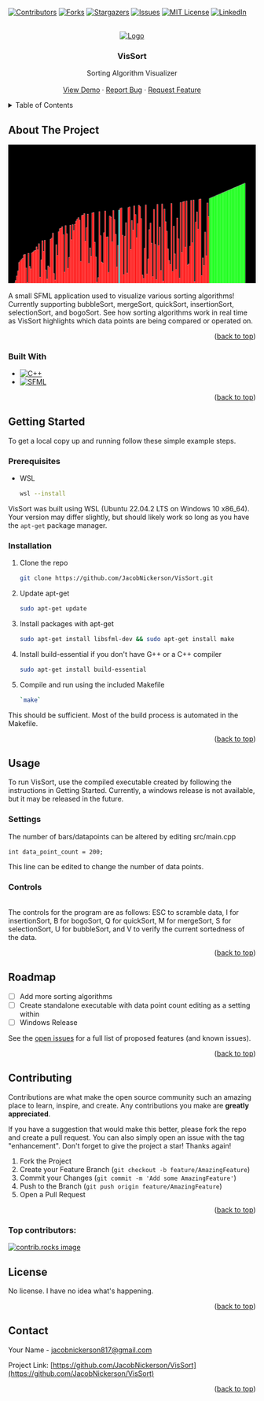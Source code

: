 <!-- Improved compatibility of back to top link: See: https://github.com/othneildrew/Best-README-Template/pull/73 -->
<a id="readme-top"></a>
<!--
*** Thanks for checking out the Best-README-Template. If you have a suggestion
*** that would make this better, please fork the repo and create a pull request
*** or simply open an issue with the tag "enhancement".
*** Don't forget to give the project a star!
*** Thanks again! Now go create something AMAZING! :D
-->



<!-- PROJECT SHIELDS -->
<!--
*** I'm using markdown "reference style" links for readability.
*** Reference links are enclosed in brackets [ ] instead of parentheses ( ).
*** See the bottom of this document for the declaration of the reference variables
*** for contributors-url, forks-url, etc. This is an optional, concise syntax you may use.
*** https://www.markdownguide.org/basic-syntax/#reference-style-links
-->
[![Contributors][contributors-shield]][contributors-url]
[![Forks][forks-shield]][forks-url]
[![Stargazers][stars-shield]][stars-url]
[![Issues][issues-shield]][issues-url]
[![MIT License][license-shield]][license-url]
[![LinkedIn][linkedin-shield]][linkedin-url]



<!-- PROJECT LOGO -->
<br />
<div align="center">
  <a href="https://github.com/JacobNickerson/VisSort">
    <img src="images/logo.png" alt="Logo" width="80" height="80">
  </a>

<h3 align="center">VisSort</h3>

  <p align="center">
    Sorting Algorithm Visualizer 
    <br />
    <br />
    <a href="https://github.com/JacobNickerson/VisSort">View Demo</a>
    ·
    <a href="https://github.com/JacobNickerson/VisSort/issues/new?labels=bug&template=bug-report---.md">Report Bug</a>
    ·
    <a href="https://github.com/JacobNickerson/VisSort/issues/new?labels=enhancement&template=feature-request---.md">Request Feature</a>
  </p>
</div>



<!-- TABLE OF CONTENTS -->
<details>
  <summary>Table of Contents</summary>
  <ol>
    <li>
      <a href="#about-the-project">About The Project</a>
      <ul>
        <li><a href="#built-with">Built With</a></li>
      </ul>
    </li>
    <li>
      <a href="#getting-started">Getting Started</a>
      <ul>
        <li><a href="#prerequisites">Prerequisites</a></li>
        <li><a href="#installation">Installation</a></li>
      </ul>
    </li>
    <li><a href="#usage">Usage</a></li>
    <li><a href="#roadmap">Roadmap</a></li>
    <li><a href="#contributing">Contributing</a></li>
    <li><a href="#license">License</a></li>
    <li><a href="#contact">Contact</a></li>
    <li><a href="#acknowledgments">Acknowledgments</a></li>
  </ol>
</details>



<!-- ABOUT THE PROJECT -->
## About The Project

[![Product Name Screen Shot][product-screenshot]](https://example.com)

A small SFML application used to visualize various sorting algorithms! Currently supporting bubbleSort, mergeSort, quickSort, insertionSort, selectionSort, and bogoSort.
See how sorting algorithms work in real time as VisSort highlights which data points are being compared or operated on.

<p align="right">(<a href="#readme-top">back to top</a>)</p>



### Built With

* [![C++][Isocpp.org]][C++-url]
* [![SFML][SFML-dev.org]][SFML-url]

<p align="right">(<a href="#readme-top">back to top</a>)</p>



<!-- GETTING STARTED -->
## Getting Started
To get a local copy up and running follow these simple example steps.

### Prerequisites

* WSL
  ```sh
  wsl --install
  ```
VisSort was built using WSL (Ubuntu 22.04.2 LTS on Windows 10 x86_64). Your version may
    differ slightly, but should likely work so long as you have the `apt-get`
    package manager.
### Installation
1. Clone the repo
   ```sh
   git clone https://github.com/JacobNickerson/VisSort.git
   ```
2. Update apt-get
   ```sh
   sudo apt-get update
   ```
3. Install packages with apt-get
   ```sh
   sudo apt-get install libsfml-dev && sudo apt-get install make
   ```
4. Install build-essential if you don't have G++ or a C++ compiler 
   ```sh
   sudo apt-get install build-essential
   ```
5. Compile and run using the included Makefile
   ```sh
   `make`
   ```

This should be sufficient. Most of the build process is automated in the Makefile.

<p align="right">(<a href="#readme-top">back to top</a>)</p>



<!-- USAGE EXAMPLES -->
## Usage

To run VisSort, use the compiled executable created by following the instructions in Getting Started. Currently, a windows release is not available, but it may be released in the future.
### Settings
The number of bars/datapoints can be altered by editing src/main.cpp
```
int data_point_count = 200;
```
This line can be edited to change the number of data points.

### Controls
<br />
The controls for the program are as follows:
ESC to scramble data, I for insertionSort, B for bogoSort, Q for quickSort, M for mergeSort, S for selectionSort, U for bubbleSort, and V to verify the current sortedness of the data.

<p align="right">(<a href="#readme-top">back to top</a>)</p>



<!-- ROADMAP -->
## Roadmap

- [ ] Add more sorting algorithms
- [ ] Create standalone executable with data point count editing as a setting within
- [ ] Windows Release

See the [open issues](https://github.com/JacobNickerson/VisSort/issues) for a full list of proposed features (and known issues).

<p align="right">(<a href="#readme-top">back to top</a>)</p>



<!-- CONTRIBUTING -->
## Contributing

Contributions are what make the open source community such an amazing place to learn, inspire, and create. Any contributions you make are **greatly appreciated**.

If you have a suggestion that would make this better, please fork the repo and create a pull request. You can also simply open an issue with the tag "enhancement".
Don't forget to give the project a star! Thanks again!

1. Fork the Project
2. Create your Feature Branch (`git checkout -b feature/AmazingFeature`)
3. Commit your Changes (`git commit -m 'Add some AmazingFeature'`)
4. Push to the Branch (`git push origin feature/AmazingFeature`)
5. Open a Pull Request

<p align="right">(<a href="#readme-top">back to top</a>)</p>

### Top contributors:

<a href="https://github.com/JacobNickerson/VisSort/graphs/contributors">
  <img src="https://contrib.rocks/image?repo=JacobNickerson/VisSort" alt="contrib.rocks image" />
</a>



<!-- LICENSE -->
## License

No license. I have no idea what's happening.

<p align="right">(<a href="#readme-top">back to top</a>)</p>



<!-- CONTACT -->
## Contact

Your Name - jacobnickerson817@gmail.com

Project Link: [https://github.com/JacobNickerson/VisSort](https://github.com/JacobNickerson/VisSort)

<p align="right">(<a href="#readme-top">back to top</a>)</p>



<!-- MARKDOWN LINKS & IMAGES -->
<!-- https://www.markdownguide.org/basic-syntax/#reference-style-links -->
[contributors-shield]: https://img.shields.io/github/contributors/JacobNickerson/VisSort.svg?style=for-the-badge
[contributors-url]: https://github.com/JacobNickerson/VisSort/graphs/contributors
[forks-shield]: https://img.shields.io/github/forks/JacobNickerson/VisSort.svg?style=for-the-badge
[forks-url]: https://github.com/JacobNickerson/VisSort/network/members
[stars-shield]: https://img.shields.io/github/stars/JacobNickerson/VisSort.svg?style=for-the-badge
[stars-url]: https://github.com/JacobNickerson/VisSort/stargazers
[issues-shield]: https://img.shields.io/github/issues/JacobNickerson/VisSort.svg?style=for-the-badge
[issues-url]: https://github.com/JacobNickerson/VisSort/issues
[license-shield]: https://img.shields.io/github/license/JacobNickerson/VisSort.svg?style=for-the-badge
[license-url]: https://github.com/JacobNickerson/VisSort/blob/master/LICENSE.txt
[linkedin-shield]: https://img.shields.io/badge/-LinkedIn-black.svg?style=for-the-badge&logo=linkedin&colorB=555
[linkedin-url]: https://linkedin.com/in/JacobNickerson817
[product-screenshot]: images/screenshot.png
[Isocpp.org]: https://img.shields.io/badge/C++-0769AD?style=for-the-badge&logo=cplusplus&logoColor=white
[C++-url]: https://isocpp.org/
[SFML-dev.org]: https://img.shields.io/badge/SFML-white?style=for-the-badge&logo=SFML&logoColor=8EC547
[SFML-url]: https://www.sfml-dev.org/
